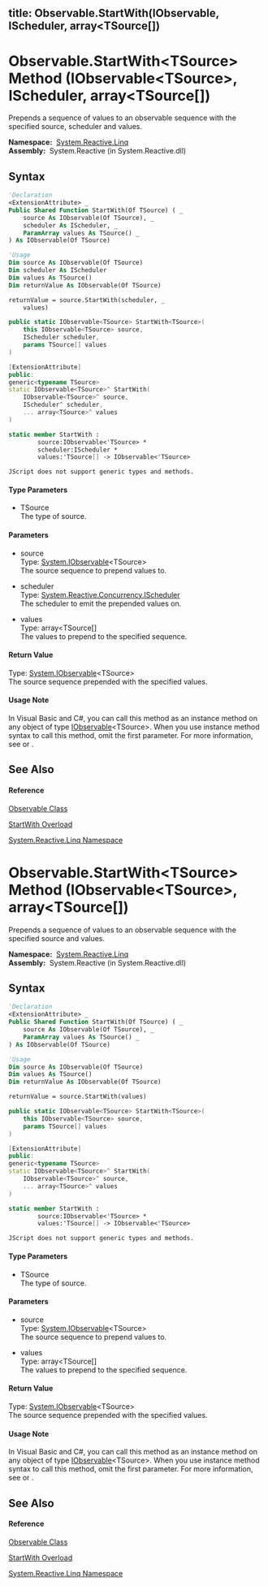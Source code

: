 title: Observable.StartWith<TSource>(IObservable<TSource>, IScheduler, array<TSource[])
---
# Observable.StartWith\<TSource\> Method (IObservable\<TSource\>, IScheduler, array\<TSource\[\])

Prepends a sequence of values to an observable sequence with the specified source, scheduler and values.

**Namespace:**  [System.Reactive.Linq](System.Reactive.Linq\System.Reactive.Linq.md)  
**Assembly:**  System.Reactive (in System.Reactive.dll)

## Syntax

```vb
'Declaration
<ExtensionAttribute> _
Public Shared Function StartWith(Of TSource) ( _
    source As IObservable(Of TSource), _
    scheduler As IScheduler, _
    ParamArray values As TSource() _
) As IObservable(Of TSource)
```

```vb
'Usage
Dim source As IObservable(Of TSource)
Dim scheduler As IScheduler
Dim values As TSource()
Dim returnValue As IObservable(Of TSource)

returnValue = source.StartWith(scheduler, _
    values)
```

```csharp
public static IObservable<TSource> StartWith<TSource>(
    this IObservable<TSource> source,
    IScheduler scheduler,
    params TSource[] values
)
```

```c++
[ExtensionAttribute]
public:
generic<typename TSource>
static IObservable<TSource>^ StartWith(
    IObservable<TSource>^ source, 
    IScheduler^ scheduler, 
    ... array<TSource>^ values
)
```

```fsharp
static member StartWith : 
        source:IObservable<'TSource> * 
        scheduler:IScheduler * 
        values:'TSource[] -> IObservable<'TSource> 
```

```jscript
JScript does not support generic types and methods.
```

#### Type Parameters

- TSource  
  The type of source.

#### Parameters

- source  
  Type: [System.IObservable](https://msdn.microsoft.com/en-us/library/Dd990377)\<TSource\>  
  The source sequence to prepend values to.

- scheduler  
  Type: [System.Reactive.Concurrency.IScheduler](IScheduler\IScheduler.md)  
  The scheduler to emit the prepended values on.

- values  
  Type: array\<TSource\[\]  
  The values to prepend to the specified sequence.

#### Return Value

Type: [System.IObservable](https://msdn.microsoft.com/en-us/library/Dd990377)\<TSource\>  
The source sequence prepended with the specified values.

#### Usage Note

In Visual Basic and C\#, you can call this method as an instance method on any object of type [IObservable](https://msdn.microsoft.com/en-us/library/Dd990377)\<TSource\>. When you use instance method syntax to call this method, omit the first parameter. For more information, see [](https://msdn.microsoft.com/en-us/library/Bb384936) or [](https://msdn.microsoft.com/en-us/library/Bb383977).

## See Also

#### Reference

[Observable Class](Observable\Observable.md)

[StartWith Overload](StartWith\Observable.StartWith.md)

[System.Reactive.Linq Namespace](System.Reactive.Linq\System.Reactive.Linq.md)

# Observable.StartWith\<TSource\> Method (IObservable\<TSource\>, array\<TSource\[\])

Prepends a sequence of values to an observable sequence with the specified source and values.

**Namespace:**  [System.Reactive.Linq](System.Reactive.Linq\System.Reactive.Linq.md)  
**Assembly:**  System.Reactive (in System.Reactive.dll)

## Syntax

```vb
'Declaration
<ExtensionAttribute> _
Public Shared Function StartWith(Of TSource) ( _
    source As IObservable(Of TSource), _
    ParamArray values As TSource() _
) As IObservable(Of TSource)
```

```vb
'Usage
Dim source As IObservable(Of TSource)
Dim values As TSource()
Dim returnValue As IObservable(Of TSource)

returnValue = source.StartWith(values)
```

```csharp
public static IObservable<TSource> StartWith<TSource>(
    this IObservable<TSource> source,
    params TSource[] values
)
```

```c++
[ExtensionAttribute]
public:
generic<typename TSource>
static IObservable<TSource>^ StartWith(
    IObservable<TSource>^ source, 
    ... array<TSource>^ values
)
```

```fsharp
static member StartWith : 
        source:IObservable<'TSource> * 
        values:'TSource[] -> IObservable<'TSource> 
```

```jscript
JScript does not support generic types and methods.
```

#### Type Parameters

- TSource  
  The type of source.

#### Parameters

- source  
  Type: [System.IObservable](https://msdn.microsoft.com/en-us/library/Dd990377)\<TSource\>  
  The source sequence to prepend values to.

- values  
  Type: array\<TSource\[\]  
  The values to prepend to the specified sequence.

#### Return Value

Type: [System.IObservable](https://msdn.microsoft.com/en-us/library/Dd990377)\<TSource\>  
The source sequence prepended with the specified values.

#### Usage Note

In Visual Basic and C\#, you can call this method as an instance method on any object of type [IObservable](https://msdn.microsoft.com/en-us/library/Dd990377)\<TSource\>. When you use instance method syntax to call this method, omit the first parameter. For more information, see [](https://msdn.microsoft.com/en-us/library/Bb384936) or [](https://msdn.microsoft.com/en-us/library/Bb383977).

## See Also

#### Reference

[Observable Class](Observable\Observable.md)

[StartWith Overload](StartWith\Observable.StartWith.md)

[System.Reactive.Linq Namespace](System.Reactive.Linq\System.Reactive.Linq.md)
